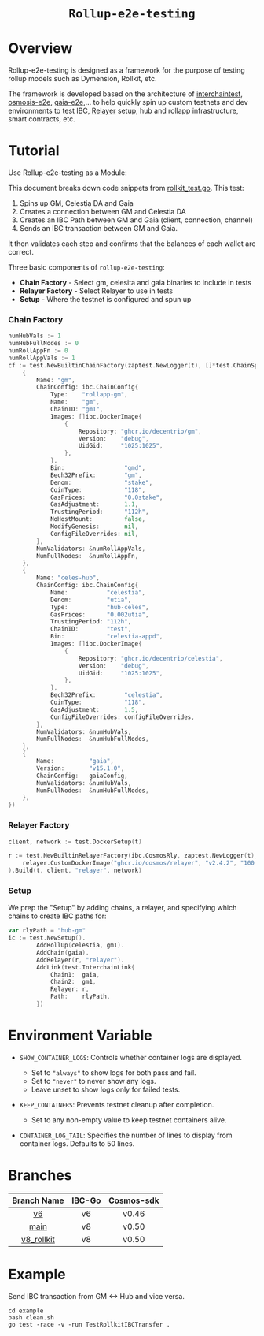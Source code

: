 <div align="center">
<h1><code>Rollup-e2e-testing</code></h1>
</div>

# Overview

Rollup-e2e-testing is designed as a framework for the purpose of testing rollup models such as Dymension, Rollkit, etc.

The framework is developed based on the architecture of [interchaintest](https://github.com/strangelove-ventures/interchaintest), [osmosis-e2e](https://github.com/osmosis-labs/osmosis/tree/main/tests/e2e), [gaia-e2e](https://github.com/cosmos/gaia/tree/main/tests/e2e),... to help quickly spin up custom testnets and dev environments to test IBC, [Relayer](https://github.com/cosmos/relayer) setup, hub and rollapp infrastructure, smart contracts, etc.

# Tutorial

Use Rollup-e2e-testing as a Module:

This document breaks down code snippets from [rollkit_test.go](../example/rollkit_test.go). This test:

1) Spins up GM, Celestia DA and Gaia
2) Creates a connection between GM and Celestia DA
2) Creates an IBC Path between GM and Gaia (client, connection, channel)
3) Sends an IBC transaction between GM and Gaia.

It then validates each step and confirms that the balances of each wallet are correct.

Three basic components of `rollup-e2e-testing`:

- **Chain Factory** - Select gm, celesita and gaia binaries to include in tests
- **Relayer Factory** - Select Relayer to use in tests
- **Setup** - Where the testnet is configured and spun up

### Chain Factory

```go
numHubVals := 1
numHubFullNodes := 0
numRollAppFn := 0
numRollAppVals := 1
cf := test.NewBuiltinChainFactory(zaptest.NewLogger(t), []*test.ChainSpec{
	{
		Name: "gm",
		ChainConfig: ibc.ChainConfig{
			Type:    "rollapp-gm",
			Name:    "gm",
			ChainID: "gm1",
			Images: []ibc.DockerImage{
				{
					Repository: "ghcr.io/decentrio/gm",
					Version:    "debug",
					UidGid:     "1025:1025",
				},
			},
			Bin:                 "gmd",
			Bech32Prefix:        "gm",
			Denom:               "stake",
			CoinType:            "118",
			GasPrices:           "0.0stake",
			GasAdjustment:       1.1,
			TrustingPeriod:      "112h",
			NoHostMount:         false,
			ModifyGenesis:       nil,
			ConfigFileOverrides: nil,
		},
		NumValidators: &numRollAppVals,
		NumFullNodes:  &numRollAppFn,
	},
	{
		Name: "celes-hub",
		ChainConfig: ibc.ChainConfig{
			Name:           "celestia",
			Denom:          "utia",
			Type:           "hub-celes",
			GasPrices:      "0.002utia",
			TrustingPeriod: "112h",
			ChainID:        "test",
			Bin:            "celestia-appd",
			Images: []ibc.DockerImage{
				{
					Repository: "ghcr.io/decentrio/celestia",
					Version:    "debug",
					UidGid:     "1025:1025",
				},
			},
			Bech32Prefix:        "celestia",
			CoinType:            "118",
			GasAdjustment:       1.5,
			ConfigFileOverrides: configFileOverrides,
		},
		NumValidators: &numHubVals,
		NumFullNodes:  &numHubFullNodes,
	},
	{
		Name:          "gaia",
		Version:       "v15.1.0",
		ChainConfig:   gaiaConfig,
		NumValidators: &numHubVals,
		NumFullNodes:  &numHubFullNodes,
	},
})
```
### Relayer Factory

```go
client, network := test.DockerSetup(t)

r := test.NewBuiltinRelayerFactory(ibc.CosmosRly, zaptest.NewLogger(t),
	relayer.CustomDockerImage("ghcr.io/cosmos/relayer", "v2.4.2", "100:1000"),
).Build(t, client, "relayer", network)
```

### Setup
We prep the "Setup" by adding chains, a relayer, and specifying which chains to create IBC paths for:
```go
var rlyPath = "hub-gm"
ic := test.NewSetup().
		AddRollUp(celestia, gm1).
		AddChain(gaia).
		AddRelayer(r, "relayer").
		AddLink(test.InterchainLink{
			Chain1:  gaia,
			Chain2:  gm1,
			Relayer: r,
			Path:    rlyPath,
		})
```
# Environment Variable

- `SHOW_CONTAINER_LOGS`: Controls whether container logs are displayed.

    - Set to `"always"` to show logs for both pass and fail.
    - Set to `"never"` to never show any logs.
    - Leave unset to show logs only for failed tests.

- `KEEP_CONTAINERS`: Prevents testnet cleanup after completion.

    - Set to any non-empty value to keep testnet containers alive.

- `CONTAINER_LOG_TAIL`: Specifies the number of lines to display from container logs. Defaults to 50 lines.

# Branches

|                               **Branch Name**                                | **IBC-Go** | **Cosmos-sdk** |
|:----------------------------------------------------------------------------:|:----------:|:--------------:|
|         [v6](https://github.com/decentrio/rollup-e2e-testing/tree/v6)        |     v6     |     v0.46      |
|     [main](https://github.com/decentrio/rollup-e2e-testing/tree/main)     |     v8     |     v0.50      |
|     [v8_rollkit](https://github.com/decentrio/rollup-e2e-testing/tree/v8_rollkit)     |     v8     |     v0.50      |

# Example

Send IBC transaction from GM <-> Hub and vice versa.
```
cd example
bash clean.sh
go test -race -v -run TestRollkitIBCTransfer .
```